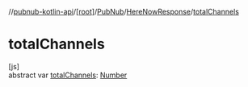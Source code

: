 //[pubnub-kotlin-api](../../../../index.md)/[[root]](../../index.md)/[PubNub](../index.md)/[HereNowResponse](index.md)/[totalChannels](total-channels.md)

# totalChannels

[js]\
abstract var [totalChannels](total-channels.md): [Number](https://kotlinlang.org/api/latest/jvm/stdlib/kotlin/-number/index.html)
